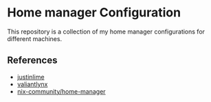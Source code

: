 # Home manager Configuration

This repository is a collection of my home manager configurations for different machines.

## References

- [justinlime](https://github.com/justinlime/dotfiles)
- [valiantlynx](https://github.com/valiantlynx/dotfiles)
- [nix-community/home-manager](https://github.com/nix-community/home-manager)
